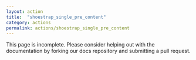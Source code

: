 ```yaml
---
layout: action
title:  "shoestrap_single_pre_content"
category: actions
permalink: actions/shoestrap_single_pre_content
---
```


This page is incomplete. Please consider helping out with the documentation by forking our docs repository and submitting a pull request.
